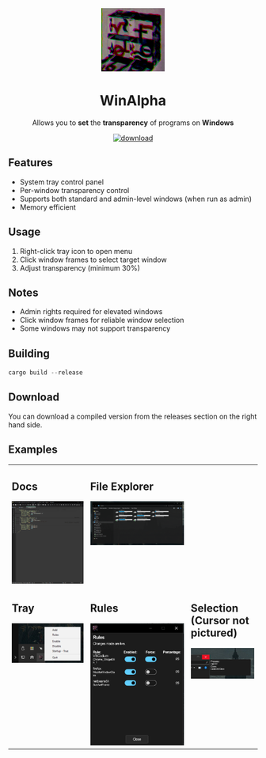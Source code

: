<div align="center">
 <img src="./icons/app-icon.png" alt="WinAlpha Logo" width="128" height="128">

# WinAlpha

Allows you to **set** the **transparency** of programs on **Windows**

<a href="https://github.com/tadghh/transparent-windows/releases/tag/v1.2.8">
<img alt="download" src="https://img.shields.io/badge/Download-%3E-brightgreen">
</a>
</div>

## Features

- System tray control panel
- Per-window transparency control
- Supports both standard and admin-level windows (when run as admin)
- Memory efficient

## Usage

1. Right-click tray icon to open menu
2. Click window frames to select target window
3. Adjust transparency (minimum 30%)

## Notes

- Admin rights required for elevated windows
- Click window frames for reliable window selection
- Some windows may not support transparency

## Building

```rust
cargo build --release
```

## Download

You can download a compiled version from the releases section on the right hand side.

## Examples

<table>
  <tr>
    <td style="vertical-align: top">
      <h2>Docs</h2>
      <img src="./examples/docs.png"/>
    </td>
    <td style="vertical-align: top">
      <h2>File Explorer</h2>
      <img src="./examples/file-explorer.png"/>
    </td>
  </tr>
  <tr>
    <td style="vertical-align: top">
      <h2>Tray</h2>
      <img src="./examples/tray.png"/>
    </td>
    <td style="vertical-align: top">
      <h2>Rules</h2>
      <img src="./examples/rules.png"/>
    </td>
    <td style="vertical-align: top">
      <h2>Selection (Cursor not pictured)</h2>
      <img src="./examples/selection.png"/>
    </td>
  </tr>
</table>
